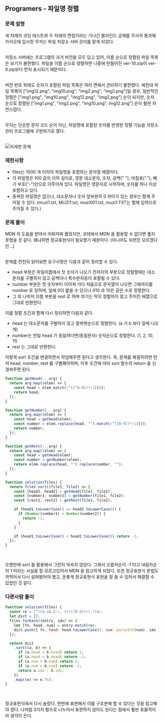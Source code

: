 ## Programers - 파일명 정렬

### 문제 설명

세 차례의 코딩 테스트와 두 차례의 면접이라는 기나긴 블라인드 공채를 무사히 통과해 카카오에 입사한 무지는 파일 저장소 서버 관리를 맡게 되었다.<br /><br />

저장소 서버에는 프로그램의 과거 버전을 모두 담고 있어, 이름 순으로 정렬된 파일 목록은 보기가 불편했다. 파일을 이름 순으로 정렬하면 나중에 만들어진 ver-10.zip이 ver-9.zip보다 먼저 표시되기 때문이다.<br /><br />

버전 번호 외에도 숫자가 포함된 파일 목록은 여러 면에서 관리하기 불편했다. 예컨대 파일 목록이 ["img12.png", "img10.png", "img2.png", "img1.png"]일 경우, 일반적인 정렬은 ["img1.png", "img10.png", "img12.png", "img2.png"] 순이 되지만, 숫자 순으로 정렬된 ["img1.png", "img2.png", "img10.png", img12.png"] 순이 훨씬 자연스럽다.<br /><br />

무지는 단순한 문자 코드 순이 아닌, 파일명에 포함된 숫자를 반영한 정렬 기능을 저장소 관리 프로그램에 구현하기로 했다.<br /><br />

![자세한 문제](https://school.programmers.co.kr/learn/courses/30/lessons/17686)

### 제한사항

- files는 1000 개 이하의 파일명을 포함하는 문자열 배열이다.
- 각 파일명은 100 글자 이하 길이로, 영문 대소문자, 숫자, 공백(" "), 마침표("."), 빼기 부호("-")만으로 이루어져 있다. 파일명은 영문자로 시작하며, 숫자를 하나 이상 포함하고 있다.
- 중복된 파일명은 없으나, 대소문자나 숫자 앞부분의 0 차이가 있는 경우는 함께 주어질 수 있다. (muzi1.txt, MUZI1.txt, muzi001.txt, muzi1.TXT는 함께 입력으로 주어질 수 있다.)

### 문제 풀이

MDN 의 도움을 받아서 어찌저찌 풀었지만, 코테에서 MDN 을 활용할 수 없다면 풀지 못했을 것 같다. 왜냐하면 정규표현식이 필요했기 때문이다. (아니어도 되련진 모르겠다만...)<br /><br />

문제를 천천히 읽어보면 요구사항은 다음과 같이 정리할 수 있다.

- head 부분은 파일이름에서 첫 숫자가 나오기 전까지의 부분으로 정렬할때는 대소문자를 구별하지 않고 공백이나 특수문자등이 포함될 수 있다.
- number 부분은 첫 숫자부터 이어져 가다 처음으로 문자열이 나오면 그때까지를 number 로 칭하며, 앞에 0이 붙을 수 있으나 010 과 10은 같은 수로 정렬한다.
- 그 외 나머지 이름 부분을 rest 로 하며 여기는 딱히 정렬하지 않고 주어진 배열으로 그대로 반환한다.
  <br />

이를 정렬 조건과 함께 다시 정리하면 다음과 같다.

- head 는 대소문자를 구별하지 않고 알파벳순으로 정렬한다. (a 가 b 보다 앞에 나오게)
- number는 만일 head 가 동일하다면(동일문자) 숫자순으로 정렬한다. (1, 2, 10, 11)
- rest 는 그대로 반환한다.
  <br />

이렇게 sort 조건을 변경하면서 작업해주면 된다고 생각한다. 즉, 문제를 해결하려면 먼저 head, number, rest 를 구별해야하며, 이후 조건에 따라 sort 함수의 return 을 신경써주면 된다.
<br />

```js
function getHead(...arg) {
  return arg.map((elem) => {
    const head = elem.match(/^([^0-9])*/i)[0];
    return head;
  });
}

function getNumber(...arg) {
  return arg.map((elem) => {
    const head = getHead(elem);
    const number = elem.replace(head, "").match(/^([0-9])*/i)[0];
    return number;
  });
}

function getRest(...arg) {
  return arg.map((elem) => {
    const head = getHead(elem);
    const number = getNumber(elem);
    return elem.replace(head, "").replace(number, "");
  });
}

function solution(files) {
  return files.sort((file1, file2) => {
    const [head1, head2] = getHead(file1, file2);
    const [number1, number2] = getNumber(file1, file2);
    const [rest1, rest2] = getRest(file1, file2);

    if (head1.toLowerCase() == head2.toLowerCase()) {
      if (Number(number1) < Number(number2)) {
        return -1;
      }
    }

    if (head1.toLowerCase() < head2.toLowerCase()) return -1;
  });
}
```

<br />

오랜만에 sort 를 활용해서 그런지 익숙치 않았다. 그래서 오름차순이 -1 이고 내림차순이 1 이라는 사실을 잘 모르고있어서 MDN 을 참고하게 되었다. 또한 정규표현식 문법도 까먹어서 다시 살펴봤어야 했고, 운좋게 정규표현식 표현을 잘 쓸 수 있어서 해결할 수 있었던 것 같다.

### 다른사람 풀이

```js
function solution(files) {
  const re = /^([a-zA-Z-\. ]+)([0-9]+)(.*)$/;
  let dict = [];
  files.forEach((entry, idx) => {
    let [fn, head, num] = entry.match(re);
    dict.push({ fn, head: head.toLowerCase(), num: parseInt(num), idx });
  });

  return dict
    .sort((a, b) => {
      if (a.head > b.head) return 1;
      if (a.head < b.head) return -1;
      if (a.num > b.num) return 1;
      if (a.num < b.num) return -1;
      return a.idx - b.idx;
    })
    .map((e) => e.fn);
}
```

<br />

정규표현식에서 다시 놀랐다. 한번에 표현해서 이를 구조분해 할 수 있다는 것을 참고해야 겠다. 나처럼 3가지 함수로 나누어서 표현하지 않아도 된다는 점에서
훨씬 효율적이라 생각이 든다.
